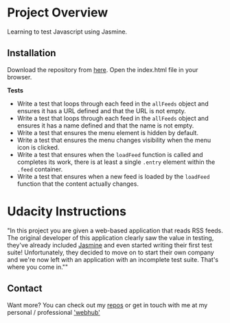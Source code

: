 # Project Overview
Learning to test Javascript using Jasmine.

## Installation
Download the repository from [here](https://github.com/terribedore/frontend-nanodegree-feedreader/archive/master.zip). Open the index.html file in your browser.

**Tests**
 - Write a test that loops through each feed in the `allFeeds` object and ensures it has a URL defined and that the URL is not empty.
 - Write a test that loops through each feed in the `allFeeds` object and ensures it has a name defined and that the name is not empty.
 - Write a test that ensures the menu element is hidden by default.
 - Write a test that ensures the menu changes visibility when the menu icon is clicked.
 - Write a test that ensures when the `loadFeed` function is called and completes its work, there is at least a single `.entry` element within the `.feed` container.
 - Write a test that ensures when a new feed is loaded by the `loadFeed` function that the content actually changes.

# Udacity Instructions

"In this project you are given a web-based application that reads RSS feeds. The original developer of this application clearly saw the value in testing, they've already included [Jasmine](http://jasmine.github.io/) and even started writing their first test suite! Unfortunately, they decided to move on to start their own company and we're now left with an application with an incomplete test suite. That's where you come in.""

## Contact

Want more? You can check out my [repos](https://github.com/terribedore?tab=repositories) or get in touch with me at
my personal / professional ['webhub'](https://terribedore.com)
